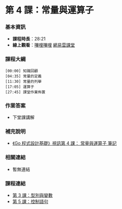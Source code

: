 第 4 課：常量與運算子
==========================

### 基本資訊

- **課程時長**：28:21
- **線上觀看**：[嗶哩嗶哩](https://www.bilibili.com/video/BV13u411o7VR/) [網易雲課堂](http://study.163.com/course/courseLearn.htm?courseId=306002#/learn/video?lessonId=421015&courseId=306002)

### 課程大綱

	[00:00] 知識回顧
	[04:35] 常量的定義
	[11:30] 常量的列舉
	[17:05] 運算子
	[27:45] 課堂作業佈置
	
### 作業答案

- 下堂課講解

### 補充說明

- [《Go 程式設計基礎》視訊第 4 課： 常量與運算子 筆記](http://www.cnblogs.com/ghj1976/archive/2013/04/24/3039578.html)

### 相關連結

- 暫無連結

### 課程連結

- [第 3 課：型別與變數](lecture3.md)
- [第 5 課：控制語句](lecture5.md)
